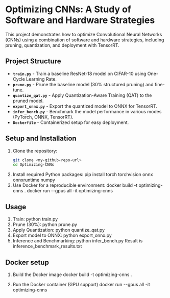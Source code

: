 # Optimizing CNNs: A Study of Software and Hardware Strategies

This project demonstrates how to optimize Convolutional Neural Networks (CNNs) using a combination of software and hardware strategies, including pruning, quantization, and deployment with TensorRT.

## Project Structure
- **`train.py`** - Train a baseline ResNet-18 model on CIFAR-10 using One-Cycle Learning Rate.
- **`prune.py`** - Prune the baseline model (30% structured pruning) and fine-tune.
- **`quantize_qat.py`** - Apply Quantization-Aware Training (QAT) to the pruned model.
- **`export_onnx.py`** - Export the quantized model to ONNX for TensorRT.
- **`infer_bench.py`** - Benchmark the model performance in various modes (PyTorch, ONNX, TensorRT).
- **`Dockerfile`** - Containerized setup for easy deployment.

## Setup and Installation
1. Clone the repository:
   ```bash
   git clone <my-github-repo-url>
   cd Optimizing-CNNs
2. Install required Python packages:
   pip install torch torchvision onnx onnxruntime numpy
3. Use Docker for a reproducible environment:
   docker build -t optimizing-cnns .
   docker run --gpus all -it optimizing-cnns

## Usage
1. Train:
   python train.py
2. Prune (30%):
   python prune.py
3. Apply Quantization:
   python quantize_qat.py
4. Export model to ONNX:
   python export_onnx.py
5. Inference and Benchmarking:
   python infer_bench.py
Result is inference_benchmark_results.txt

## Docker setup
1. Build the Docker image
docker build -t optimizing-cnns .

2. Run the Docker container (GPU support)
docker run --gpus all -it optimizing-cnns
